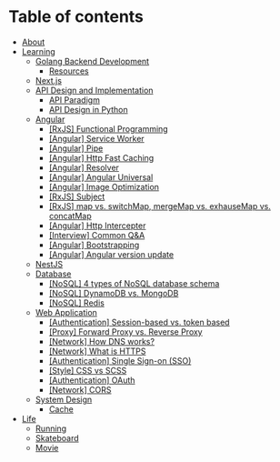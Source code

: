 # Table of contents

* [About](README.md)
* [Learning](learning/README.md)
  * [Golang Backend Development](learning/golang-backend-development/README.md)
    * [Resources](learning/golang-backend-development/resources.md)
  * [Next.js](learning/next.js.md)
  * [API Design and Implementation](learning/api-design-and-implementation/README.md)
    * [API Paradigm](learning/api-design-and-implementation/api-paradigm.md)
    * [API Design in Python](learning/api-design-and-implementation/api-design-in-python.md)
  * [Angular](learning/angular/README.md)
    * [\[RxJS\] Functional Programming](learning/angular/rxjs.md)
    * [\[Angular\] Service Worker](learning/angular/service-worker.md)
    * [\[Angular\] Pipe](learning/angular/angular-pipe.md)
    * [\[Angular\] Http Fast Caching](learning/angular/angular-http-fast-caching.md)
    * [\[Angular\] Resolver](learning/angular/angular-resolver.md)
    * [\[Angular\] Angular Universal](learning/angular/angular-angular-universal.md)
    * [\[Angular\] Image Optimization](learning/angular/angular-image-optimization.md)
    * [\[RxJS\] Subject](learning/angular/rxjs-subject.md)
    * [\[RxJS\] map vs. switchMap, mergeMap vs. exhauseMap vs. concatMap](learning/angular/rxjs-map-vs.-switchmap-mergemap-vs.-exhausemap-vs.-concatmap.md)
    * [\[Angular\] Http Intercepter](learning/angular/angular-http-intercepter.md)
    * [\[Interview\] Common Q\&A](learning/angular/interview-common-q-and-a.md)
    * [\[Angular\] Bootstrapping](learning/angular/angular-bootstrapping.md)
    * [\[Angular\] Angular version update](learning/angular/angular-angular-version-update.md)
  * [NestJS](learning/nestjs.md)
  * [Database](learning/database/README.md)
    * [\[NoSQL\] 4 types of NoSQL database schema](learning/database/nosql-4-type-of-nosql-database-schema.md)
    * [\[NoSQL\] DynamoDB vs. MongoDB](learning/database/nosql-dynamodb-vs.-mongodb.md)
    * [\[NoSQL\] Redis](learning/database/nosql-redis.md)
  * [Web Application](learning/web-application/README.md)
    * [\[Authentication\] Session-based vs. token based](learning/web-application/authentication-session-based-vs.-token-based.md)
    * [\[Proxy\] Forward Proxy vs. Reverse Proxy](learning/web-application/proxy-forward-proxy-vs.-reverse-proxy.md)
    * [\[Network\] How DNS works?](learning/web-application/network-how-dns-works.md)
    * [\[Network\] What is HTTPS](learning/web-application/network-what-is-https.md)
    * [\[Authentication\] Single Sign-on (SSO)](learning/web-application/authentication-single-sign-on-sso.md)
    * [\[Style\] CSS vs SCSS](learning/web-application/style-css-vs-scss.md)
    * [\[Authentication\] OAuth](learning/web-application/authentication-oauth.md)
    * [\[Network\] CORS](learning/web-application/network-cors.md)
  * [System Design](learning/system-design/README.md)
    * [Cache](learning/system-design/cache.md)
* [Life](life/README.md)
  * [Running](life/running.md)
  * [Skateboard](life/skateboard.md)
  * [Movie](life/movie.md)
